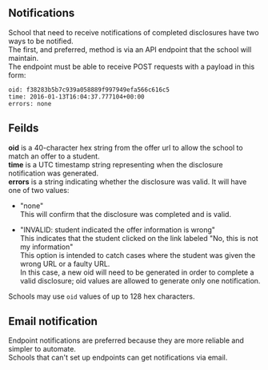## Notifications

School that need to receive notifications of completed disclosures have two ways to be notified.  
The first, and preferred, method is via an API endpoint that the school will maintain.  
The endpoint must be able to receive POST requests with a payload in this form:

```
oid: f38283b5b7c939a058889f997949efa566c616c5  
time: 2016-01-13T16:04:37.777104+00:00  
errors: none
```

## Feilds
**oid** is a 40-character hex string from the offer url to allow the school to match an offer to a student.  
**time** is a UTC timestamp string representing when the disclosure notification was generated.  
**errors** is a string indicating whether the disclosure was valid. It will have one of two values:  

  - "none"  
  This will confirm that the disclosure was completed and is valid.

  - "INVALID: student indicated the offer information is wrong"  
  This indicates that the student clicked on the link labeled "No, this is not my information"  
  This option is intended to catch cases where the student was given the wrong URL or a faulty URL.  
  In this case, a new oid will need to be generated in order to complete a valid disclosure; oid values are allowed to generate only one notification.

Schools may use `oid` values of up to 128 hex characters.

## Email notification
Endpoint notifications are preferred because they are more reliable and simpler to automate.  
Schools that can't set up endpoints can get notifications via email.
